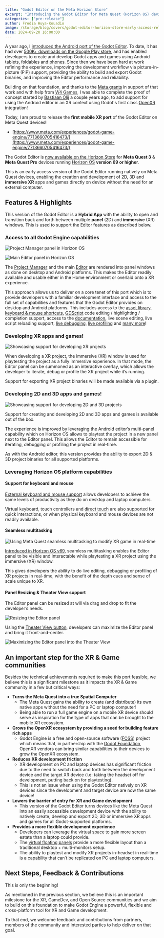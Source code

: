 ```yaml
---
title: "Godot Editor on the Meta Horizon Store"
excerpt: "Introducing the Godot Editor for Meta Quest (Horizon OS) devices"
categories: ["pre-release"]
author: Fredia Huya-Kouadio
image: /storage/blog/covers/godot-editor-horizon-store-early-access-release.webp
date: 2024-09-20 16:00:00
---
```


A year ago, I [introduced the Android port of the Godot Editor](https://godotengine.org/article/android_godot_editor_play_store_beta_release/). To date, it has had over [500K+ downloads on the Google Play store](https://play.google.com/store/apps/details?id=org.godotengine.editor.v4), and has enabled developers to create and develop Godot apps and games using Android tablets, foldables and phones. Since then we have been hard at work refining the experience, improving the development workflow via picture-in-picture (PiP) support, providing the ability to build and export Godot binaries, and improving the Editor performance and reliability.

Building on that foundation, and thanks to the [Meta grants](https://godotengine.org/article/godot-engine-receiving-new-grant-meta-reality-labs/) in support of that work and with help from [W4 Games](https://www.w4games.com/), I was able to complete the proof of concept started by [Bastiaan Olij](https://github.com/BastiaanOlij) a couple years ago, to add support for using the Android editor in an XR context using Godot's first class  [OpenXR](https://www.khronos.org/openxr/) integration!

Today, I am proud to release the **first mobile XR port** of the Godot Editor on Meta Quest devices! 

* [https://www.meta.com/experiences/godot-game-engine/7713660705416473/](https://www.meta.com/experiences/godot-game-engine/7713660705416473/)

The Godot Editor is [now available on the Horizon Store](https://www.meta.com/experiences/godot-game-engine/7713660705416473/) for **Meta Quest 3** & **Meta Quest Pro** devices running [Horizon OS](https://www.meta.com/blog/quest/meta-horizon-os-open-hardware-ecosystem-asus-republic-gamers-lenovo-xbox/) **version 69 or higher**.

This is an early access version of the Godot Editor running natively on Meta Quest devices, enabling the creation and development of 2D, 3D and **immersive XR** apps and games directly on device without the need for an external computer.

## Features & Highlights

This version of the Godot Editor is a **Hybrid App** with the ability to open and transition back and forth between multiple **panel** (2D) and **immersive** (XR) windows. This is used to support the Editor features as described below.

### Access to all Godot Engine capabilities

![Project Manager panel in Horizon OS](/storage/blog/godot-editor-horizon-store-early-access-release/project_manager_panel.webp)

![Main Editor panel in Horizon OS](/storage/blog/godot-editor-horizon-store-early-access-release/main_editor_panel.webp)

The [Project Manager](https://docs.godotengine.org/en/stable/getting_started/introduction/first_look_at_the_editor.html#the-project-manager) and the main [Editor](https://docs.godotengine.org/en/stable/getting_started/introduction/first_look_at_the_editor.html#id1) are rendered into panel windows as done on desktop and Android platforms. This makes the Editor readily available and usable either in the Home environment or overlaid onto a XR experience.

This approach allows us to deliver on a core tenet of this port which is to provide developers with a familiar development interface and access to the full set of capabilities and features that the Godot Editor provides on desktop and Android platforms. This includes access to the [asset library](https://godotengine.org/asset-library/asset), [keyboard & mouse shortcuts](https://docs.godotengine.org/en/stable/tutorials/editor/default_key_mapping.html), [GDScript](https://docs.godotengine.org/en/stable/tutorials/scripting/gdscript/gdscript_basics.html) code editing / highlighting / completion support, access to the [documentation](https://docs.godotengine.org/en/stable/classes/index.html), live scene editing, live script reloading support, [live debugging](https://docs.godotengine.org/en/stable/tutorials/scripting/debug/overview_of_debugging_tools.html), [live profiling](https://docs.godotengine.org/en/stable/tutorials/scripting/debug/the_profiler.html) and [many more](https://godotengine.org/features/)!

### Developing XR apps and games!

![Showcasing support for developing XR projects](/storage/blog/godot-editor-horizon-store-early-access-release/developing_xr_game.gif)

When developing a XR project, the immersive (XR) window is used for playtesting the project as a fully immersive experience. In that mode, the Editor panel can be summoned as an interactive overlay, which allows the developer to iterate, debug or profile the XR project while it’s running.

Support for exporting XR project binaries will be made available via a plugin.


### Developing 2D and 3D apps and games!

![Showcasing support for developing 2D and 3D projects](/storage/blog/godot-editor-horizon-store-early-access-release/developing_3d_game_2.gif)

Support for creating and developing 2D and 3D apps and games is available out of the box.

The experience is improved by leveraging the Android editor’s multi-panel capability which on Horizon OS allows to playtest the project in a new panel next to the Editor panel. This allows the Editor to remain accessible for iterating, debugging or profiling the project in real-time.

As with the Android editor, this version provides the ability to export 2D & 3D project binaries for all supported platforms.

### Leveraging Horizon OS platform capabilities 

#### Support for keyboard and mouse

[External keyboard and mouse support](https://www.meta.com/help/quest/articles/headsets-and-accessories/meta-quest-accessories/tracked-keyboards-meta-quest/) allows developers to achieve the same levels of productivity as they do on desktop and laptop computers.

Virtual keyboard, touch controllers and [direct touch](https://www.meta.com/help/quest/articles/getting-started/getting-started-with-quest-3/direct-touch-meta-quest/) are also supported for quick interactions, or when physical keyboard and mouse devices are not readily available.

#### Seamless multitasking

![Using Meta Quest seamless multitasking to modify XR game in real-time](/storage/blog/godot-editor-horizon-store-early-access-release/xr_game_live_modifications.gif)

[Introduced in Horizon OS v69](https://www.uploadvr.com/seamless-multitasking-experimental-quest/), seamless multitasking enables the Editor panel to be visible and interactable while playtesting a XR project using the immersive (XR) window.

This gives developers the ability to do live editing, debugging or profiling of XR projects in real-time, with the benefit of the depth cues and sense of scale unique to XR.

#### Panel Resizing & Theater View support

The Editor panel can be resized at will via drag and drop to fit the developer’s needs.

![Resizing the Editor panel](/storage/blog/godot-editor-horizon-store-early-access-release/resizing_editor_panel.gif)

Using the [Theater View button](https://www.meta.com/blog/quest/meta-quest-v67-update-new-window-layout-creator-content-horizon-feed/), developers can maximize the Editor panel and bring it front-and-center.

![Maximizing the Editor panel into the Theater View](/storage/blog/godot-editor-horizon-store-early-access-release/maximize_editor_in_theater_view.gif)

## An important step for the XR & Game communities 

Besides the technical achievements required to make this port feasible, we believe this is a significant milestone as it impacts the XR & Game community in a few but critical ways:

* **Turns the Meta Quest into a true Spatial Computer**
    * The Meta Quest gains the ability to create (and distribute) its own native apps without the need for a PC or laptop computer!
    * Being able to run a full game engine on a mobile XR device should serve as inspiration for the type of apps that can be brought to the mobile XR ecosystem.
* **Grows the OpenXR ecosystem by providing a seed for building feature rich apps**
    * Godot Engine is a free and open-source software ([FOSS](https://en.m.wikipedia.org/wiki/Free_and_open-source_software)) project which means that, in partnership with the [Godot Foundation](https://godot.foundation/), OpenXR vendors can bring similar capabilities to their devices to grow the OpenXR ecosystem.
* **Reduces XR development friction**
    * XR development on PC and laptop devices has significant friction due to the need to switch back and forth between the development device and the target XR device (i.e: taking the headset off for development, putting back on for playtesting).
    * This is not an issue when using the Godot Editor natively on XR devices since the development and target device are now the same device!
* **Lowers the barrier of entry for XR and Game development**
    * This version of the Godot Editor turns devices like the Meta Quest into an easily accessible development device with the ability to natively create, develop and export 2D, 3D or immersive XR apps and games for all Godot-supported platforms.
* **Provides a more flexible development experience**
    * Developers can leverage the virtual space to gain more screen estate than a laptop could provide.
    * The [virtual floating panels](https://www.meta.com/blog/quest/meta-quest-v67-update-new-window-layout-creator-content-horizon-feed/) provide a more flexible layout than a traditional desktop + multi-monitors setup.
    * The ability to playtest and modify XR projects in-headset in real-time is a capability that can’t be replicated on PC and laptop computers.

## Next Steps, Feedback & Contributions

This is only the beginning! 

As mentioned in the previous section, we believe this is an important milestone for the XR, GameDev, and Open Source communities and we aim to build on this foundation to make Godot Engine a powerful, flexible and cross-platform tool for XR and Game development.

To that end, we welcome feedback and contributions from partners, members of the community and interested parties to help deliver on that goal.